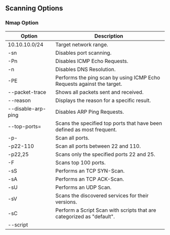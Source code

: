 ## Scanning Options

### Nmap Option
| Option             | Description                                                                           |
|--------------------|---------------------------------------------------------------------------------------|
| 10.10.10.0/24      | Target network range.                                                                 |
| -sn                | Disables port scanning.                                                               |
| -Pn                | Disables ICMP Echo Requests.                                                          |
| -n                 | Disables DNS Resolution.                                                               |
| -PE                | Performs the ping scan by using ICMP Echo Requests against the target.                |
| --packet-trace     | Shows all packets sent and received.                                                  |
| --reason           | Displays the reason for a specific result.                                             |
| --disable-arp-ping | Disables ARP Ping Requests.                                                            |
| --top-ports=<num>  | Scans the specified top ports that have been defined as most frequent.                |
| -p-                | Scan all ports.                                                                       |
| -p22-110           | Scan all ports between 22 and 110.                                                    |
| -p22,25            | Scans only the specified ports 22 and 25.                                             |
| -F                 | Scans top 100 ports.                                                                  |
| -sS                | Performs an TCP SYN-Scan.                                                             |
| -sA                | Performs an TCP ACK-Scan.                                                             |
| -sU                | Performs an UDP Scan.                                                                 |
| -sV                | Scans the discovered services for their versions.                                      |
| -sC                | Perform a Script Scan with scripts that are categorized as "default".                  |
| --script <script>  | Performs a Script Scan by using the specified scripts.                                 |
| -O                 | Performs an OS Detection Scan to determine the OS of the target.                        |
| -A                 | Performs OS Detection, Service Detection, and traceroute scans.                         |
| -D RND:5           | Sets the number of random Decoys that will be used to scan the target.                 |
| -e                 | Specifies the network interface that is used for the scan.                              |
| -S 10.10.10.200    | Specifies the source IP address for the scan.                                           |
| -g                 | Specifies the source port for the scan.                                                 |
| --dns-server <ns>  | DNS resolution is performed by using a specified name server.                           |

## Output Options

### Nmap Option
| Option         | Description                                                                       |
|----------------|-----------------------------------------------------------------------------------|
| -oA filename   | Stores the results in all available formats starting with the name of "filename". |
| -oN filename   | Stores the results in normal format with the name "filename".                      |
| -oG filename   | Stores the results in "grepable" format with the name of "filename".               |
| -oX filename   | Stores the results in XML format with the name of "filename".                      |

## Performance Options

### Nmap Option
| Option               | Description                                                  |
|----------------------|--------------------------------------------------------------|
| --max-retries <num>  | Sets the number of retries for scans of specific ports.      |
| --stats-every=5s     | Displays scan's status every 5 seconds.                      |
| -v/-vv               | Displays verbose output during the scan.                     |
| --initial-rtt-timeout 50ms | Sets the specified time value as initial RTT timeout.    |
| --max-rtt-timeout 100ms   | Sets the specified time value as maximum RTT timeout.    |
| --min-rate 300       | Sets the number of packets that will be sent simultaneously. |
| -T <0-5>             | Specifies the specific timing template.                     |
